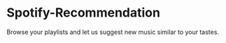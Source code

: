 # Spotify-Recommendation
Browse your playlists and let us suggest new music similar to your tastes.
